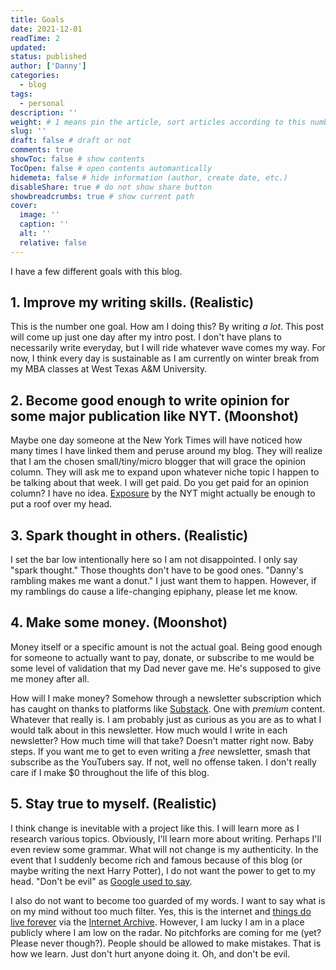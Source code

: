 ```yaml
---
title: Goals
date: 2021-12-01
readTime: 2
updated:
status: published
author: ['Danny']
categories:
  - blog
tags:
  - personal
description: ''
weight: # 1 means pin the article, sort articles according to this number
slug: ''
draft: false # draft or not
comments: true
showToc: false # show contents
TocOpen: false # open contents automantically
hidemeta: false # hide information (author, create date, etc.)
disableShare: true # do not show share button
showbreadcrumbs: true # show current path
cover:
  image: ''
  caption: ''
  alt: ''
  relative: false
---
```


I have a few different goals with this blog.

## 1. Improve my writing skills. (Realistic)

This is the number one goal. How am I doing this? By writing _a lot_. This post will come up just one day after my intro post. I don't have plans to necessarily write everyday, but I will ride whatever wave comes my way. For now, I think every day is sustainable as I am currently on winter break from my MBA classes at West Texas A&M University.

## 2. Become good enough to write opinion for some major publication like NYT. (Moonshot)

Maybe one day someone at the New York Times will have noticed how many times I have linked them and peruse around my blog. They will realize that I am the chosen small/tiny/micro blogger that will grace the opinion column. They will ask me to expand upon whatever niche topic I happen to be talking about that week. I will get paid. Do you get paid for an opinion column? I have no idea. [Exposure](https://www.reddit.com/r/ChoosingBeggars/comments/atnui3/ill_give_you_exposure/) by the NYT might actually be enough to put a roof over my head.

## 3. Spark thought in others. (Realistic)

I set the bar low intentionally here so I am not disappointed. I only say "spark thought." Those thoughts don't have to be good ones. "Danny's rambling makes me want a donut." I just want them to happen. However, if my ramblings do cause a life-changing epiphany, please let me know.

## 4. Make some money. (Moonshot)

Money itself or a specific amount is not the actual goal. Being good enough for someone to actually want to pay, donate, or subscribe to me would be some level of validation that my Dad never gave me. He's supposed to give me money after all.

How will I make money? Somehow through a newsletter subscription which has caught on thanks to platforms like [Substack](https://substack.com/). One with _premium_ content. Whatever that really is. I am probably just as curious as you are as to what I would talk about in this newsletter. How much would I write in each newsletter? How much time will that take? Doesn't matter right now. Baby steps. If you want me to get to even writing a _free_ newsletter, smash that subscribe as the YouTubers say. If not, well no offense taken. I don't really care if I make $0 throughout the life of this blog.

## 5. Stay true to myself. (Realistic)

I think change is inevitable with a project like this. I will learn more as I research various topics. Obviously, I'll learn more about writing. Perhaps I'll even review some grammar. What will not change is my authenticity. In the event that I suddenly become rich and famous because of this blog (or maybe writing the next Harry Potter), I do not want the power to get to my head. "Don't be evil" as [Google used to say](https://gizmodo.com/google-removes-nearly-all-mentions-of-dont-be-evil-from-1826153393).

I also do not want to become too guarded of my words. I want to say what is on my mind without too much filter. Yes, this is the internet and [things do live forever](https://theconversation.com/the-internet-archive-has-been-fighting-for-25-years-to-keep-whats-on-the-web-from-disappearing-and-you-can-help-163867) via the [Internet Archive](https://archive.org/). However, I am lucky I am in a place publicly where I am low on the radar. No pitchforks are coming for me (yet? Please never though?). People should be allowed to make mistakes. That is how we learn. Just don't hurt anyone doing it. Oh, and don't be evil.
